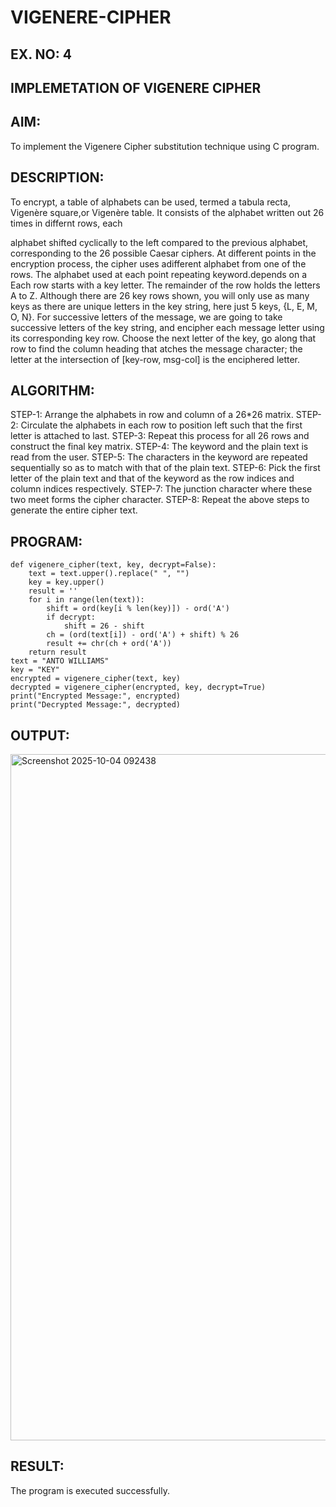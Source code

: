 # VIGENERE-CIPHER
## EX. NO: 4
 

## IMPLEMETATION OF VIGENERE CIPHER
 

## AIM:

To implement the Vigenere Cipher substitution technique using C program.

## DESCRIPTION:

To encrypt, a table of alphabets can be used, termed a tabula recta, Vigenère square,or Vigenère table. It consists of the alphabet written out 26 times in differnt rows, each
 
alphabet shifted cyclically to the left compared to the previous alphabet, corresponding to the 26 possible Caesar ciphers. At different points in the encryption process, the cipher uses adifferent alphabet from one of the rows. The alphabet used at each point repeating keyword.depends on a Each row starts with a key letter. The remainder of the row holds the letters A to Z. Although there are 26 key rows shown, you will only use as many keys as there are unique letters in the key string, here just 5 keys, {L, E, M, O, N}. For successive letters of the message, we are going to take successive letters of the key string, and encipher each message letter using its corresponding key row. Choose the next letter of the key, go along that row to find the column heading that	atches the message character; the letter at the intersection of
[key-row, msg-col] is the enciphered letter.


## ALGORITHM:

STEP-1: Arrange the alphabets in row and column of a 26*26 matrix.
STEP-2: Circulate the alphabets in each row to position left such that the first letter is attached to last.
STEP-3: Repeat this process for all 26 rows and construct the final key matrix.
STEP-4: The keyword and the plain text is read from the user.
STEP-5: The characters in the keyword are repeated sequentially so as to match with that of the plain text.
STEP-6: Pick the first letter of the plain text and that of the keyword as the row indices and column indices respectively.
STEP-7: The junction character where these two meet forms the cipher character.
STEP-8: Repeat the above steps to generate the entire cipher text.


## PROGRAM:
~~~
def vigenere_cipher(text, key, decrypt=False):
    text = text.upper().replace(" ", "")
    key = key.upper()
    result = ''
    for i in range(len(text)):
        shift = ord(key[i % len(key)]) - ord('A')
        if decrypt:
            shift = 26 - shift
        ch = (ord(text[i]) - ord('A') + shift) % 26
        result += chr(ch + ord('A'))
    return result
text = "ANTO WILLIAMS"
key = "KEY"
encrypted = vigenere_cipher(text, key)
decrypted = vigenere_cipher(encrypted, key, decrypt=True)
print("Encrypted Message:", encrypted)
print("Decrypted Message:", decrypted)
~~~

## OUTPUT:
<img width="1859" height="1098" alt="Screenshot 2025-10-04 092438" src="https://github.com/user-attachments/assets/4cb90f26-ce81-4651-8b6a-37fe4cc4bd7c" />


## RESULT:
The program is executed successfully.
